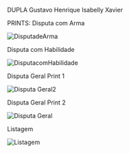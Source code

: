 DUPLA
Gustavo Henrique 
Isabelly Xavier

PRINTS:
Disputa com Arma


![DisputadeArma](https://github.com/user-attachments/assets/6ea0a39b-e282-421d-a87d-926e8799cb2d)

Disputa com Habilidade


![DisputacomHabilidade](https://github.com/user-attachments/assets/78551210-a295-4614-9393-d6ffa1fb0bf6)

Disputa Geral Print 1


![Disputa Geral2](https://github.com/user-attachments/assets/9c3c6953-9c35-4c93-8dba-4db78ad55551)

Disputa Geral Print 2


![Disputa Geral](https://github.com/user-attachments/assets/5a1694a8-6140-4dd8-aeeb-2dc508ae1e04)

Listagem


![Listagem](https://github.com/user-attachments/assets/7d33277d-f264-4193-9cfa-397be2977aa5)
